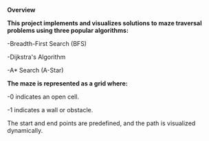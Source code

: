 **Overview**

**This project implements and visualizes solutions to maze traversal problems using three popular algorithms:**

-Breadth-First Search (BFS)

-Dijkstra's Algorithm

-A* Search (A-Star)


**The maze is represented as a grid where:**

-0 indicates an open cell.

-1 indicates a wall or obstacle.

The start and end points are predefined, and the path is visualized dynamically.

